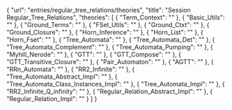 {
    "url": "entries/regular_tree_relations/theories",
    "title": "Session Regular_Tree_Relations",
    "theories": [
        {
            "Term_Context": ""
        },
        {
            "Basic_Utils": ""
        },
        {
            "Ground_Terms": ""
        },
        {
            "FSet_Utils": ""
        },
        {
            "Ground_Ctxt": ""
        },
        {
            "Ground_Closure": ""
        },
        {
            "Horn_Inference": ""
        },
        {
            "Horn_List": ""
        },
        {
            "Horn_Fset": ""
        },
        {
            "Tree_Automata": ""
        },
        {
            "Tree_Automata_Det": ""
        },
        {
            "Tree_Automata_Complement": ""
        },
        {
            "Tree_Automata_Pumping": ""
        },
        {
            "Myhill_Nerode": ""
        },
        {
            "GTT": ""
        },
        {
            "GTT_Compose": ""
        },
        {
            "GTT_Transitive_Closure": ""
        },
        {
            "Pair_Automaton": ""
        },
        {
            "AGTT": ""
        },
        {
            "RRn_Automata": ""
        },
        {
            "RR2_Infinite": ""
        },
        {
            "Tree_Automata_Abstract_Impl": ""
        },
        {
            "Tree_Automata_Class_Instances_Impl": ""
        },
        {
            "Tree_Automata_Impl": ""
        },
        {
            "RR2_Infinite_Q_infinity": ""
        },
        {
            "Regular_Relation_Abstract_Impl": ""
        },
        {
            "Regular_Relation_Impl": ""
        }
    ]
}